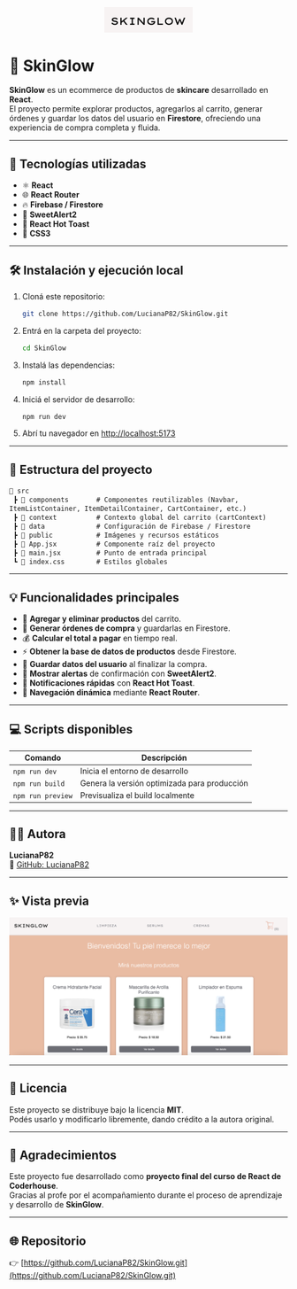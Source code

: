 <p align="center">
  <img src="./public/imgs/skinglow-logo.jpg" alt="Logo SkinGlow" width="160"/>
</p>

# 💖 SkinGlow

**SkinGlow** es un ecommerce de productos de **skincare** desarrollado en **React**.  
El proyecto permite explorar productos, agregarlos al carrito, generar órdenes y guardar los datos del usuario en **Firestore**, ofreciendo una experiencia de compra completa y fluida.

---

## 🚀 Tecnologías utilizadas

- ⚛️ **React**
- 🌐 **React Router**
- 🔥 **Firebase / Firestore**
- 💬 **SweetAlert2**
- 🔔 **React Hot Toast**
- 💅 **CSS3**

---

## 🛠️ Instalación y ejecución local

1. Cloná este repositorio:
   ```bash
   git clone https://github.com/LucianaP82/SkinGlow.git
   ```

2. Entrá en la carpeta del proyecto:
   ```bash
   cd SkinGlow
   ```

3. Instalá las dependencias:
   ```bash
   npm install
   ```

4. Iniciá el servidor de desarrollo:
   ```bash
   npm run dev
   ```

5. Abrí tu navegador en [http://localhost:5173](http://localhost:5173)

---

## 🧩 Estructura del proyecto

```
📁 src
 ┣ 📂 components       # Componentes reutilizables (Navbar, ItemListContainer, ItemDetailContainer, CartContainer, etc.)
 ┣ 📂 context          # Contexto global del carrito (cartContext)
 ┣ 📂 data             # Configuración de Firebase / Firestore
 ┣ 📂 public           # Imágenes y recursos estáticos
 ┣ 📜 App.jsx          # Componente raíz del proyecto
 ┣ 📜 main.jsx         # Punto de entrada principal
 ┗ 📜 index.css        # Estilos globales
```

---

## 💡 Funcionalidades principales

- 🛒 **Agregar y eliminar productos** del carrito.  
- 🧾 **Generar órdenes de compra** y guardarlas en Firestore.  
- 💰 **Calcular el total a pagar** en tiempo real.  
- ⚡ **Obtener la base de datos de productos** desde Firestore.  
- 📩 **Guardar datos del usuario** al finalizar la compra.  
- 🎉 **Mostrar alertas** de confirmación con **SweetAlert2**.  
- 🔔 **Notificaciones rápidas** con **React Hot Toast**.  
- 🧭 **Navegación dinámica** mediante **React Router**.

---

## 💻 Scripts disponibles

| Comando | Descripción |
|----------|--------------|
| `npm run dev` | Inicia el entorno de desarrollo |
| `npm run build` | Genera la versión optimizada para producción |
| `npm run preview` | Previsualiza el build localmente |

---

## 👩‍💻 Autora

**LucianaP82**  
🔗 [GitHub: LucianaP82](https://github.com/LucianaP82)

---

## ✨ Vista previa

<p align="center">
  <img src="./public/imgs/skinglow-captura.jpg" alt="Vista previa de SkinGlow" width="600"/>
</p>

---

## 📄 Licencia

Este proyecto se distribuye bajo la licencia **MIT**.  
Podés usarlo y modificarlo libremente, dando crédito a la autora original.

---

## 🙌 Agradecimientos

Este proyecto fue desarrollado como **proyecto final del curso de React de Coderhouse**.  
Gracias al profe  por el acompañamiento durante el proceso de aprendizaje y desarrollo de **SkinGlow**.  

---

## 🌐 Repositorio

👉 [https://github.com/LucianaP82/SkinGlow.git](https://github.com/LucianaP82/SkinGlow.git)

